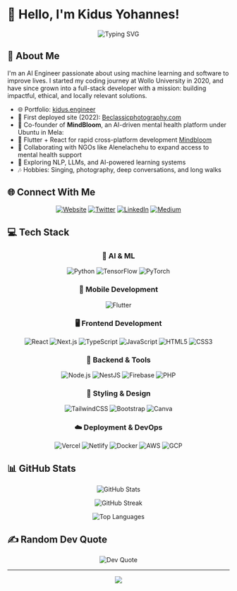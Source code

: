 # 👋 Hello, I'm Kidus Yohannes!

<div align="center">
  <img src="https://readme-typing-svg.herokuapp.com?font=Fira+Code&weight=500&size=28&pause=1000&color=1D9BF0&center=true&vCenter=true&width=500&lines=AI+Engineer;Flutter+%26+React+Developer;Full+Stack+Engineer;ML+%26+AI+Enthusiast;Mental+Health+Tech+Builder" alt="Typing SVG" />
</div>

## 💫 About Me

I'm an AI Engineer passionate about using machine learning and software to improve lives. I started my coding journey at Wollo University in 2020, and have since grown into a full-stack developer with a mission: building impactful, ethical, and locally relevant solutions.

- 🌐 Portfolio: [kidus.engineer](https://kidus.engineer)
- 🚀 First deployed site (2022): [Beclassicphotography.com](https://beclassicphotography.com)
- 🧠 Co-founder of **MindBloom**, an AI-driven mental health platform under Ubuntu in Mela: 
- 📱 Flutter + React for rapid cross-platform development [Mindbloom](https://mindbloom.kidus.engineer)
- 🤝 Collaborating with NGOs like Alenelachehu to expand access to mental health support
- 🎯 Exploring NLP, LLMs, and AI-powered learning systems
- 🎶 Hobbies: Singing, photography, deep conversations, and long walks

## 🌐 Connect With Me

<div align="center">

[![Website](https://img.shields.io/badge/Website-kidus.engineer-%230077B5?style=for-the-badge&logo=google-chrome&logoColor=white)](https://kidus.engineer)
[![Twitter](https://img.shields.io/badge/Twitter-%231DA1F2.svg?style=for-the-badge&logo=Twitter&logoColor=white)](https://twitter.com/Kidusyoh)
[![LinkedIn](https://img.shields.io/badge/LinkedIn-%230077B5.svg?style=for-the-badge&logo=linkedin&logoColor=white)](https://www.linkedin.com/in/kidus-yohannes-568a31207)
[![Medium](https://img.shields.io/badge/Medium-12100E?style=for-the-badge&logo=medium&logoColor=white)](https://medium.com/@kidyoh789)

</div>

## 💻 Tech Stack

<div align="center">

### 🧠 AI & ML  
![Python](https://img.shields.io/badge/python-%2314354C.svg?style=for-the-badge&logo=python&logoColor=white)
![TensorFlow](https://img.shields.io/badge/TensorFlow-%23FF6F00.svg?style=for-the-badge&logo=tensorflow&logoColor=white)
![PyTorch](https://img.shields.io/badge/pytorch-%23EE4C2C.svg?style=for-the-badge&logo=pytorch&logoColor=white)

### 📱 Mobile Development  
![Flutter](https://img.shields.io/badge/flutter-%2302569B.svg?style=for-the-badge&logo=flutter&logoColor=white)

### 🖥️ Frontend Development  
![React](https://img.shields.io/badge/react-%2320232a.svg?style=for-the-badge&logo=react&logoColor=%2361DAFB)
![Next.js](https://img.shields.io/badge/next.js-%23000000.svg?style=for-the-badge&logo=next.js&logoColor=white)
![TypeScript](https://img.shields.io/badge/typescript-%23007ACC.svg?style=for-the-badge&logo=typescript&logoColor=white)
![JavaScript](https://img.shields.io/badge/javascript-%23323330.svg?style=for-the-badge&logo=javascript&logoColor=%23F7DF1E)
![HTML5](https://img.shields.io/badge/html5-%23E34F26.svg?style=for-the-badge&logo=html5&logoColor=white)
![CSS3](https://img.shields.io/badge/css3-%231572B6.svg?style=for-the-badge&logo=css3&logoColor=white)

### 🔧 Backend & Tools  
![Node.js](https://img.shields.io/badge/node.js-339933?style=for-the-badge&logo=nodedotjs&logoColor=white)
![NestJS](https://img.shields.io/badge/nestjs-E0234E.svg?style=for-the-badge&logo=nestjs&logoColor=white)
![Firebase](https://img.shields.io/badge/Firebase-039BE5?style=for-the-badge&logo=Firebase&logoColor=white)
![PHP](https://img.shields.io/badge/php-%23777BB4.svg?style=for-the-badge&logo=php&logoColor=white)

### 🎨 Styling & Design  
![TailwindCSS](https://img.shields.io/badge/tailwindcss-%2338B2AC.svg?style=for-the-badge&logo=tailwind-css&logoColor=white)
![Bootstrap](https://img.shields.io/badge/bootstrap-%23563D7C.svg?style=for-the-badge&logo=bootstrap&logoColor=white)
![Canva](https://img.shields.io/badge/Canva-%2300C4CC.svg?style=for-the-badge&logo=Canva&logoColor=white)

### ☁️ Deployment & DevOps  
![Vercel](https://img.shields.io/badge/vercel-%23000000.svg?style=for-the-badge&logo=vercel&logoColor=white)
![Netlify](https://img.shields.io/badge/netlify-%23000000.svg?style=for-the-badge&logo=netlify&logoColor=#00C7B7)
![Docker](https://img.shields.io/badge/docker-%230db7ed.svg?style=for-the-badge&logo=docker&logoColor=white)
![AWS](https://img.shields.io/badge/AWS-%23FF9900.svg?style=for-the-badge&logo=amazon-aws&logoColor=white)
![GCP](https://img.shields.io/badge/GCP-%234285F4.svg?style=for-the-badge&logo=google-cloud&logoColor=white)

</div>

## 📊 GitHub Stats

<div align="center">

![GitHub Stats](https://github-readme-stats.vercel.app/api?username=Kidyoh&theme=react&hide_border=false&include_all_commits=true&count_private=true)

![GitHub Streak](https://github-readme-streak-stats.herokuapp.com/?user=Kidyoh&theme=react&hide_border=false)

![Top Languages](https://github-readme-stats.vercel.app/api/top-langs/?username=Kidyoh&theme=react&hide_border=false&include_all_commits=true&count_private=true&layout=compact)

</div>

## ✍️ Random Dev Quote

<div align="center">

![Dev Quote](https://quotes-github-readme.vercel.app/api?type=horizontal&theme=react)

</div>

---

<div align="center">

[![](https://visitcount.itsvg.in/api?id=Kidyoh&label=Profile%20Views&color=1&icon=6&pretty=true)](https://visitcount.itsvg.in)

</div>

<!-- 
Credit: [Kidyoh](https://github.com/Kidyoh)
Last Updated: May 2025
-->
